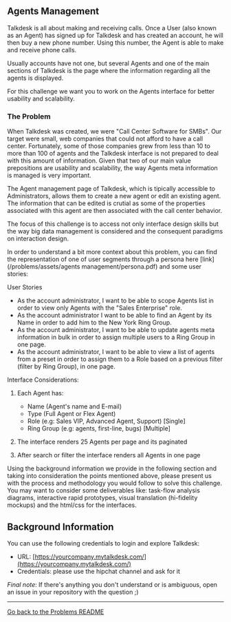 ## Agents Management

Talkdesk is all about making and receiving calls. Once a User (also known as an Agent) has signed up for Talkdesk and has created an account, he will then buy a new phone number. Using this number, the Agent is able to make and receive phone calls.

Usually accounts have not one, but several Agents and one of the main sections of Talkdesk is the page where the information regarding all the agents is displayed. 

For this challenge we want you to work on the Agents interface for better usability and scalability.

### The Problem

When Talkdesk was created, we were "Call Center Software for SMBs". Our target were small, web companies that could not afford to have a call center. Fortunately, some of those companies grew from less than 10 to more than 100 of agents and the Talkdesk interface is not prepared to deal with this amount of information.  Given that two of our main value prepositions are usability and scalability, the way Agents meta information is managed is very important.

The Agent management page of Talkdesk, which is tipically accessible to Administrators, allows them to create a new agent or edit an existing agent. The information that can be edited is crutial as some of the properties associated with this agent are then associated with the call center behavior.

The focus of this challenge is to access not only interface design skills but the way big data management is considered and the consequent paradigms on interaction design.

In order to understand a bit more context about this problem, you can find the representation of one of user segments through a persona here [link](/problems/assets/agents management/persona.pdf) and some user stories:
		
User Stories	
	
- As the account administrator, I want to be able to scope Agents list in order to view only Agents with the "Sales Enterprise" role.
- As the account administrator I want to be able to find an Agent by its Name in order to add him to the New York Ring Group.  
- As the account administrator, I want to be able to update agents meta information in bulk in order to assign multiple users to a Ring Group in one page.
- As the account administrator, I want to be able to view a list of agents from a preset in order to assign them to a Role based on a previous filter (filter by Ring Group), in one page.

Interface Considerations:

1) Each Agent has:
	- Name (Agent's name and E-mail)
	- Type (Full Agent or Flex Agent)
	- Role (e.g: Sales VIP, Advanced Agent, Support) [Single]
	- Ring Group (e.g: agents, first-line, bugs) [Multiple]

2) The interface renders 25 Agents per page and its paginated

3) After search or filter the interface renders all Agents in one page

Using the background information we provide in the following section and taking into consideration the points mentioned above, please present us with the process and methodology you would follow to solve this challenge. You may want to consider some deliverables like: task-flow analysis diagrams, interactive rapid prototypes, visual translation (hi-fidelity mockups) and the html/css for the interfaces.   

## Background Information

You can use the following credentials to login and explore Talkdesk:

- URL: [https://yourcompany.mytalkdesk.com/](https://yourcompany.mytalkdesk.com/)
- Credentials: please use the hipchat channel and ask for it

*Final note*: If there's anything you don't understand or is ambiguous, open an issue in your repository with the question ;) 

---

[Go back to the Problems README](README.md)
